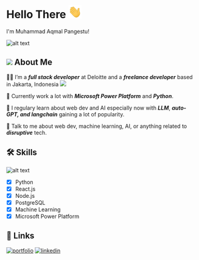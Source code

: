 # Hello There <img src="https://raw.githubusercontent.com/noczero/noczero/master/styles/Hi.gif" width="35px">

I'm Muhammad Aqmal Pangestu! 


![alt text](https://github-readme-stats.vercel.app/api?username=maqmal&show_icons=true&theme=radical)

## <img src="https://github.com/TheDudeThatCode/TheDudeThatCode/blob/master/Assets/Developer.gif" width="45" /> About Me

🧑‍💻 I’m a ***full stack developer*** at Deloitte and a ***freelance developer*** based in Jakarta, Indonesia <img src="https://media.giphy.com/media/WUlplcMpOCEmTGBtBW/giphy.gif" width="30">

🚀 Currently work a lot with ***Microsoft Power Platform*** and ***Python***.

🧠 I regulary learn about web dev and AI especially now with ***LLM***, ***auto-GPT, and langchain*** gaining a lot of popularity.

💬 Talk to me about web dev, machine learning, AI, or anything related to ***disruptive*** tech.

## 🛠 Skills

![alt text](https://api.githubtrends.io/user/svg/maqmal/langs?time_range=six_months&loc_metric=changed&compact=True&theme=synthwaves)

- [x] Python
- [x] React.js
- [x] Node.js
- [x] PostgreSQL
- [x] Machine Learning
- [x] Microsoft Power Platform

## 🔗 Links

[![portfolio](https://img.shields.io/badge/my_portfolio-000?style=for-the-badge&logo=ko-fi&logoColor=white)](https://maqmal.github.io/portfolio/)
[![linkedin](https://img.shields.io/badge/linkedin-0A66C2?style=for-the-badge&logo=linkedin&logoColor=white)](https://www.linkedin.com/in/m-aqmal-pangestu-2217a7187/)



